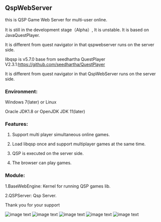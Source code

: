## QspWebServer

this is QSP Game Web Server for multi-user online.


It is still in the development stage（Alpha）, It is  unstable. It is based on JavaQuestPlayer.

It is different from quest navigator in that qspwebserver runs on the server side.



libqsp is v5.7.0 base from seedhartha QuestPlayer V2.3.1:https://github.com/seedhartha/QuestPlayer


It is different from quest navigator in that QspWebServer runs on the server side.


### Environment:

Windows 7(later) or Linux

Oracle JDK1.8 or OpenJDK JDK 11(later) 


### Features:
1. Support multi player simultaneous online games.

2. Load libqsp once and support multiplayer games at the same time.

3. QSP is executed on the server side.

4. The browser can play games.



### Module:

1.BaseWebEngine: Kernel for running QSP games lib. 

2.QSPServer: Qsp Server.


Thank you for your support

![image text](https://github.com/baijiacms/Java-Quest-Soft-player/raw/main/1.png)
![image text](https://github.com/baijiacms/Java-Quest-Soft-player/raw/main/2.png)
![image text](https://github.com/baijiacms/Java-Quest-Soft-player/raw/main/3.png)
![image text](https://github.com/baijiacms/Java-Quest-Soft-player/raw/main/4.png)
![image text](https://github.com/baijiacms/Java-Quest-Soft-player/raw/main/5.png)
